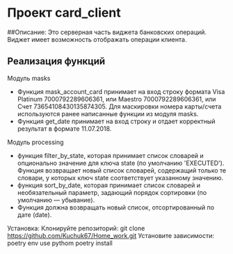 # Проект card_client
##Описание:
Это серверная часть виджета банковских операций. Виджет имеет возможность отображать операции клиента.

## Реализация функций
Модуль masks
- Функция  mask_account_card принимает на вход строку формата Visa Platinum 7000792289606361, или Maestro 7000792289606361, или Счет 73654108430135874305.
Для маскировки номера карты/счета используются ранее написанные функции из модуля masks.
- Функция get_date принимает на вход строку и отдает корректный результат в формате 11.07.2018.

Модуль processing
- функция filter_by_state, которая принимает список словарей и опционально значение для ключа state
 (по умолчанию 'EXECUTED'). Функция возвращает новый список словарей, содержащий только те словари, у которых ключ 
state соответствует указанному значению.
-  функция sort_by_date, которая принимает список словарей и необязательный параметр, задающий порядок сортировки (по умолчанию — убывание).
-  Функция должна возвращать новый список, отсортированный по дате (date).

Установка:
Клонируйте репозиторий:
git clone https://github.com/Kuchuk67/Home_work.git
Установите зависимости:
poetry env use pythom
poetry install
